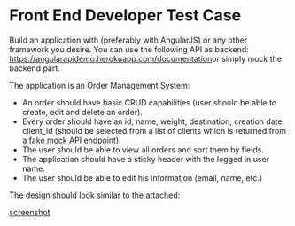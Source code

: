 # Front End Developer Test Case

Build an application with (preferably with AngularJS) or any other framework you desire. 
You can use the following API as backend: 
[https://angular­api­demo.herokuapp.com/documentation​](https://angular­api­demo.herokuapp.com/documentation​)
or simply mock the backend part. 
 
The application is an Order Management System: 
 
* An order should have basic CRUD capabilities (user should be able to create, edit and 
delete an order).  
* Every order should have an id, name, weight, destination, creation date, client_id 
(should be selected from a list of clients which is returned from a fake mock API 
endpoint). 
* The user should be able to view all orders and sort them by fields. 
* The application should have a sticky header with the logged in user name. 
* The user should be able to edit his information (email, name, etc.) 
 
The design should look similar to the attached:

[screenshot](./public/img/dj.png)
